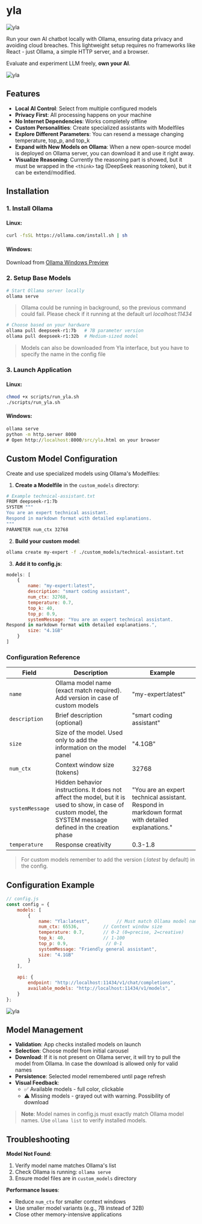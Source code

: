 # yla
![yla](src/media/assistant.png "YLA") 

Run your own AI chatbot locally with Ollama, ensuring data privacy and avoiding cloud breaches. This lightweight setup requires no frameworks like React - just Ollama, a simple HTTP server, and a browser.

Evaluate and experiment LLM freely, **own your AI**.

![yla](src/media/app-screen.png "YLA Interface Preview") 

## Features
- **Local AI Control**: Select from multiple configured models
- **Privacy First**: All processing happens on your machine
- **No Internet Dependencies**: Works completely offline
- **Custom Personalities**: Create specialized assistants with Modelfiles
- **Explore Different Parameters**: You can resend a message changing temperature, top_p, and top_k
- **Expand with New Models on Ollama**: When a new open-source model is deployed on Ollama server, you can download it and use it right away.
- **Visualize Reasoning**: Currently the reasoning part is showed, but it must be wrapped in the `<think>` tag (DeepSeek reasoning token), but it can be extend/modified. 


## Installation

### 1. Install Ollama
#### **Linux**:
```bash
curl -fsSL https://ollama.com/install.sh | sh
```

#### **Windows**:
Download from [Ollama Windows Preview](https://ollama.com/download)

### 2. Setup Base Models

```bash
# Start Ollama server locally
ollama serve
```
> Ollama could be running in background, so the previous command could fail. Please check if it running at the default url _localhost:11434_



```bash
# Choose based on your hardware
ollama pull deepseek-r1:7b   # 7B parameter version
ollama pull deepseek-r1:32b  # Medium-sized model
```
> Models can also be downloaded from Yla interface, but you have to specify the name in the config file

### 3. Launch Application
#### **Linux**:
```bash
chmod +x scripts/run_yla.sh
./scripts/run_yla.sh
```

#### **Windows**:
```cmd
ollama serve
python -m http.server 8000
# Open http://localhost:8000/src/yla.html on your browser
```

## Custom Model Configuration

Create and use specialized models using Ollama's Modelfiles:

1. **Create a Modelfile** in the `custom_models` directory:
```bash
# Example technical-assistant.txt
FROM deepseek-r1:7b
SYSTEM """
You are an expert technical assistant. 
Respond in markdown format with detailed explanations.
"""
PARAMETER num_ctx 32768
```

2. **Build your custom model**:
```bash
ollama create my-expert -f ./custom_models/technical-assistant.txt
```

3. **Add it to config.js**:
```javascript
models: [
    {
        name: "my-expert:latest",
        description: "smart coding assistant",
        num_ctx: 32768,
        temperature: 0.7,
        top_k: 40,
        top_p: 0.9,
        systemMessage: "You are an expert technical assistant. 
Respond in markdown format with detailed explanations.",
        size: "4.1GB"
    }
]
```

### Configuration Reference
| Field           | Description                                  | Example       |
|-----------------|----------------------------------------------|---------------|
| `name`          | Ollama model name (exact match required). Add version in case of custom models     | "my-expert:latest"   |
| `description`          | Brief description (optional)     | "smart coding assistant"   |
| `size`       | Size of the model. Used only to add the information on the model panel                 | "4.1GB" 
| `num_ctx`       | Context window size (tokens)                 | 32768         |
| `systemMessage` | Hidden behavior instructions. It does not affect the model, but it is used to show, in case of custom model, the SYSTEM message defined in the creation phase               | "You are an expert technical assistant. Respond in markdown format with detailed explanations."  |
| `temperature`   | Response creativity                          | 0.3-1.8       |

> For custom models remember to add the version (_:latest_ by default) in the config.

## Configuration Example
```javascript
// config.js
const config = {
    models: [
        {
            name: "Yla:latest",          // Must match Ollama model name
            num_ctx: 65536,         // Context window size
            temperature: 0.7,       // 0-2 (0=precise, 2=creative)
            top_k: 40,              // 1-100
            top_p: 0.9,              // 0-1
            systemMessage: "Friendly general assistant",
            size: "4.1GB"
        }
    ],
    
    api: {
        endpoint: "http://localhost:11434/v1/chat/completions",
        available_models: "http://localhost:11434/v1/models",
    }
};
```
![yla](src/media/model-selection-screen.png "YLA Model Selection")

## Model Management
- **Validation**: App checks installed models on launch
- **Selection**: Choose model from initial carousel
- **Download**: If it is not present on Ollama server, it will try to pull the model from Ollama. In case the download is allowed only for valid names
- **Persistence**: Selected model remembered until page refresh
- **Visual Feedback**: 
  - ✅ Available models - full color, clickable
  - ⚠️ Missing models - grayed out with warning. Possibility of download

> **Note**: Model names in config.js must exactly match Ollama model names. Use `ollama list` to verify installed models.

## Troubleshooting
**Model Not Found**:
1. Verify model name matches Ollama's list
2. Check Ollama is running: `ollama serve`
3. Ensure model files are in `custom_models` directory

**Performance Issues**:
- Reduce `num_ctx` for smaller context windows
- Use smaller model variants (e.g., 7B instead of 32B)
- Close other memory-intensive applications